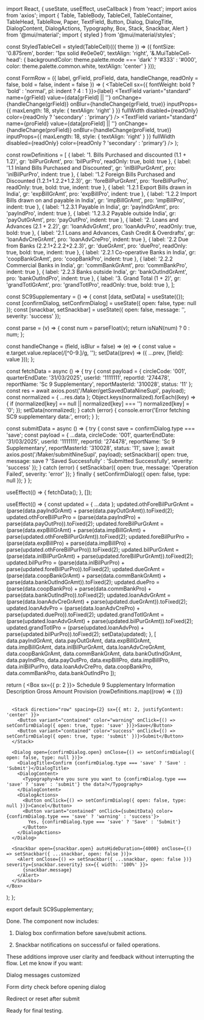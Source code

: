 import React, { useState, useEffect, useCallback } from 'react';
import axios from 'axios';
import {
  Table, TableBody, TableCell, TableContainer, TableHead, TableRow,
  Paper, TextField, Button, Dialog, DialogTitle, DialogContent, DialogActions,
  Typography, Box, Stack, Snackbar, Alert
} from '@mui/material';
import { styled } from '@mui/material/styles';

const StyledTableCell = styled(TableCell)(({ theme }) => ({
  fontSize: '0.875rem',
  border: '1px solid #e0e0e0',
  textAlign: 'right',
  '&.MuiTableCell-head': {
    backgroundColor: theme.palette.mode === 'dark' ? '#333' : '#000',
    color: theme.palette.common.white,
    textAlign: 'center'
  }
}));

const FormRow = ({ label, grField, proField, data, handleChange, readOnly = false, bold = false, indent = false }) => (
  <TableRow>
    <TableCell sx={{ fontWeight: bold ? 'bold' : 'normal', pl: indent ? 4 : 1 }}>{label}</TableCell>
    <StyledTableCell>
      <TextField
        variant="standard"
        name={grField}
        value={data[grField] || ''}
        onChange={handleChange(grField)}
        onBlur={handleChange(grField, true)}
        inputProps={{ maxLength: 18, style: { textAlign: 'right' } }}
        fullWidth
        disabled={readOnly}
        color={readOnly ? 'secondary' : 'primary'}
      />
    </StyledTableCell>
    <StyledTableCell>
      <TextField
        variant="standard"
        name={proField}
        value={data[proField] || ''}
        onChange={handleChange(proField)}
        onBlur={handleChange(proField, true)}
        inputProps={{ maxLength: 18, style: { textAlign: 'right' } }}
        fullWidth
        disabled={readOnly}
        color={readOnly ? 'secondary' : 'primary'}
      />
    </StyledTableCell>
  </TableRow>
);

const rowDefinitions = [
  { label: '1. Bills Purchased and discounted (1.1 + 1.2)', gr: 'bilPurGrAmt', pro: 'bilPurPro', readOnly: true, bold: true },
  { label: '1.1 Inland Bills Purchased and Discounted', gr: 'inlBilPurGrAmt', pro: 'inlBilPurPro', indent: true },
  { label: '1.2 Foreign Bills Purchased and Discounted (1.2.1+1.2.2+1.2.3)', gr: 'foreBilPurGrAmt', pro: 'foreBilPurPro', readOnly: true, bold: true, indent: true },
  { label: '1.2.1 Export Bills drawn in India', gr: 'expBillGrAmt', pro: 'expBillPro', indent: true },
  { label: '1.2.2 Import Bills drawn on and payable in India', gr: 'impBillGrAmt', pro: 'impBillPro', indent: true },
  { label: '1.2.3.1 Payable in India', gr: 'payIndGrAmt', pro: 'payIndPro', indent: true },
  { label: '1.2.3.2 Payable outside India', gr: 'payOutGrAmt', pro: 'payOutPro', indent: true },
  { label: '2. Loans and Advances (2.1 + 2.2)', gr: 'loanAdvGrAmt', pro: 'loanAdvPro', readOnly: true, bold: true },
  { label: '2.1 Loans and Advances, Cash Credit & Overdrafts', gr: 'loanAdvCreGrAmt', pro: 'loanAdvCrePro', indent: true },
  { label: '2.2 Due from Banks (2.2.1+2.2.2+2.2.3)', gr: 'dueGrAmt', pro: 'duePro', readOnly: true, bold: true, indent: true },
  { label: '2.2.1 Co-operative Banks in India', gr: 'coopBankGrAmt', pro: 'coopBankPro', indent: true },
  { label: '2.2.2 Commercial Banks in India', gr: 'commBankGrAmt', pro: 'commBankPro', indent: true },
  { label: '2.2.3 Banks outside India', gr: 'bankOutIndGrAmt', pro: 'bankOutIndPro', indent: true },
  { label: '3. Grand Total (1 + 2)', gr: 'grandTotlGrAmt', pro: 'grandTotlPro', readOnly: true, bold: true },
];

const SC9Supplementary = () => {
  const [data, setData] = useState({});
  const [confirmDialog, setConfirmDialog] = useState({ open: false, type: null });
  const [snackbar, setSnackbar] = useState({ open: false, message: '', severity: 'success' });

  const parse = (v) => {
    const num = parseFloat(v);
    return isNaN(num) ? 0 : num;
  };

  const handleChange = (field, isBlur = false) => (e) => {
    const value = e.target.value.replace(/[^0-9.]/g, '');
    setData((prev) => ({ ...prev, [field]: value }));
  };

  const fetchData = async () => {
    try {
      const payload = {
        circleCode: '001',
        quarterEndDate: '31/03/2025',
        userId: '1111111',
        reportId: '274478',
        reportName: 'Sc 9 Supplementary',
        reportMasterId: '310028',
        status: '11'
      };
      const res = await axios.post('/Maker/getSavedDataNineSupl', payload);
      const normalized = { ...res.data };
      Object.keys(normalized).forEach((key) => {
        if (normalized[key] == null || normalized[key] === '') normalized[key] = '0';
      });
      setData(normalized);
    } catch (error) {
      console.error('Error fetching SC9 supplementary data:', error);
    }
  };

  const submitData = async () => {
    try {
      const save = confirmDialog.type === 'save';
      const payload = {
        ...data,
        circleCode: '001',
        quarterEndDate: '31/03/2025',
        userId: '1111111',
        reportId: '274478',
        reportName: 'Sc 9 Supplementary',
        reportMasterId: '310028',
        status: '11',
        save
      };
      await axios.post('/Maker/submitNineSupl', payload);
      setSnackbar({ open: true, message: save ? 'Saved Successfully' : 'Submitted Successfully', severity: 'success' });
    } catch (error) {
      setSnackbar({ open: true, message: 'Operation Failed', severity: 'error' });
    } finally {
      setConfirmDialog({ open: false, type: null });
    }
  };

  useEffect(() => {
    fetchData();
  }, []);

  useEffect(() => {
    const updated = { ...data };
    updated.othForeBilPurGrAmt = (parse(data.payIndGrAmt) + parse(data.payOutGrAmt)).toFixed(2);
    updated.othForeBilPurPro = (parse(data.payIndPro) + parse(data.payOutPro)).toFixed(2);
    updated.foreBilPurGrAmt = (parse(data.expBillGrAmt) + parse(data.impBillGrAmt) + parse(updated.othForeBilPurGrAmt)).toFixed(2);
    updated.foreBilPurPro = (parse(data.expBillPro) + parse(data.impBillPro) + parse(updated.othForeBilPurPro)).toFixed(2);
    updated.bilPurGrAmt = (parse(data.inlBilPurGrAmt) + parse(updated.foreBilPurGrAmt)).toFixed(2);
    updated.bilPurPro = (parse(data.inlBilPurPro) + parse(updated.foreBilPurPro)).toFixed(2);
    updated.dueGrAmt = (parse(data.coopBankGrAmt) + parse(data.commBankGrAmt) + parse(data.bankOutIndGrAmt)).toFixed(2);
    updated.duePro = (parse(data.coopBankPro) + parse(data.commBankPro) + parse(data.bankOutIndPro)).toFixed(2);
    updated.loanAdvGrAmt = (parse(data.loanAdvCreGrAmt) + parse(updated.dueGrAmt)).toFixed(2);
    updated.loanAdvPro = (parse(data.loanAdvCrePro) + parse(updated.duePro)).toFixed(2);
    updated.grandTotlGrAmt = (parse(updated.loanAdvGrAmt) + parse(updated.bilPurGrAmt)).toFixed(2);
    updated.grandTotlPro = (parse(updated.loanAdvPro) + parse(updated.bilPurPro)).toFixed(2);
    setData(updated);
  }, [
    data.payIndGrAmt, data.payOutGrAmt, data.expBillGrAmt, data.impBillGrAmt,
    data.inlBilPurGrAmt, data.loanAdvCreGrAmt, data.coopBankGrAmt,
    data.commBankGrAmt, data.bankOutIndGrAmt, data.payIndPro, data.payOutPro,
    data.expBillPro, data.impBillPro, data.inlBilPurPro, data.loanAdvCrePro,
    data.coopBankPro, data.commBankPro, data.bankOutIndPro
  ]);

  return (
    <Box sx={{ p: 2 }}>
      <Typography variant="h6" gutterBottom>Schedule 9 Supplementary Information</Typography>
      <TableContainer component={Paper}>
        <Table size="small">
          <TableHead>
            <TableRow>
              <StyledTableCell>Description</StyledTableCell>
              <StyledTableCell>Gross Amount</StyledTableCell>
              <StyledTableCell>Provision</StyledTableCell>
            </TableRow>
          </TableHead>
          <TableBody>
            {rowDefinitions.map((row) => (
              <FormRow
                key={row.gr}
                label={row.label}
                grField={row.gr}
                proField={row.pro}
                data={data}
                handleChange={handleChange}
                readOnly={row.readOnly}
                bold={row.bold}
                indent={row.indent}
              />
            ))}
          </TableBody>
        </Table>
      </TableContainer>

      <Stack direction="row" spacing={2} sx={{ mt: 2, justifyContent: 'center' }}>
        <Button variant="contained" color="warning" onClick={() => setConfirmDialog({ open: true, type: 'save' })}>Save</Button>
        <Button variant="contained" color="success" onClick={() => setConfirmDialog({ open: true, type: 'submit' })}>Submit</Button>
      </Stack>

      <Dialog open={confirmDialog.open} onClose={() => setConfirmDialog({ open: false, type: null })}>
        <DialogTitle>Confirm {confirmDialog.type === 'save' ? 'Save' : 'Submit'}</DialogTitle>
        <DialogContent>
          <Typography>Are you sure you want to {confirmDialog.type === 'save' ? 'save' : 'submit'} the data?</Typography>
        </DialogContent>
        <DialogActions>
          <Button onClick={() => setConfirmDialog({ open: false, type: null })}>Cancel</Button>
          <Button variant="contained" onClick={submitData} color={confirmDialog.type === 'save' ? 'warning' : 'success'}>
            Yes, {confirmDialog.type === 'save' ? 'Save' : 'Submit'}
          </Button>
        </DialogActions>
      </Dialog>

      <Snackbar open={snackbar.open} autoHideDuration={4000} onClose={() => setSnackbar({ ...snackbar, open: false })}>
        <Alert onClose={() => setSnackbar({ ...snackbar, open: false })} severity={snackbar.severity} sx={{ width: '100%' }}>
          {snackbar.message}
        </Alert>
      </Snackbar>
    </Box>
  );
};

export default SC9Supplementary;


Done. The component now includes:

1. Dialog box confirmation before save/submit actions.


2. Snackbar notifications on successful or failed operations.



These additions improve user clarity and feedback without interrupting the flow. Let me know if you want:

Dialog messages customized

Form dirty check before opening dialog

Redirect or reset after submit


Ready for final testing.

